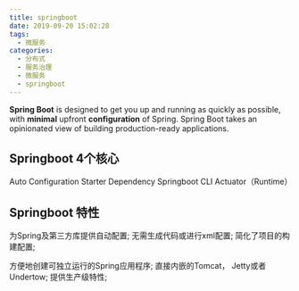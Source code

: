 ```yaml
---
title: springboot
date: 2019-09-20 15:02:28
tags:
  - 微服务
categories:
  - 分布式
  - 服务治理
  - 微服务
  - springboot
---
```


<p hidden></p>
<!-- more -->

**Spring Boot** is designed to get you up and running as quickly as possible, with **minimal** upfront **configuration** of Spring. Spring Boot takes an opinionated view of building production-ready applications.


## Springboot 4个核心
Auto Configuration
Starter Dependency
Springboot CLI
Actuator（Runtime）

## Springboot 特性
为Spring及第三方库提供自动配置;
无需生成代码或进行xml配置; 
简化了项目的构建配置;

方便地创建可独立运行的Spring应用程序;
直接内嵌的Tomcat， Jetty或者Undertow;
提供生产级特性;

